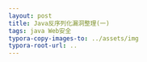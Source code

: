 ```yaml
---
layout: post
title: Java反序列化漏洞整理(一)
tags: java Web安全
typora-copy-images-to: ../assets/img
typora-root-url: ..
---
```


